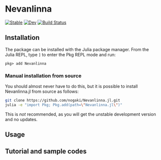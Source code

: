 # Nevanlinna

[![Stable](https://img.shields.io/badge/docs-stable-blue.svg)](https://github.com/SpM-lab/Nevanlinna.jl/stable)
[![Dev](https://img.shields.io/badge/docs-dev-blue.svg)](https://github.com/SpM-lab/Nevanlinna.jl/dev)
[![Build Status](https://github.com/SpM-lab/Nevanlinna.jl/actions/workflows/CI.yml/badge.svg?branch=main)](https://github.com/SpM-lab/Nevanlinna.jl/actions/workflows/CI.yml?query=branch%3Amain)

## Installation
The package can be installed with the Julia package manager. From the Julia REPL, type `]` to enter the Pkg REPL mode and run:

```
pkg> add Nevanlinna
```

### Manual installation from source

You should almost never have to do this, but it is possible to install Nevanlinna.jl from source as follows:
```sh
git clone https://github.com/nogaki/Nevanlinna.jl.git
julia -e "import Pkg; Pkg.add(path=\"Nevanlinna.jl\")"
```
This is *not* recommended, as you will get the unstable development version and no updates.

## Usage


## Tutorial and sample codes
